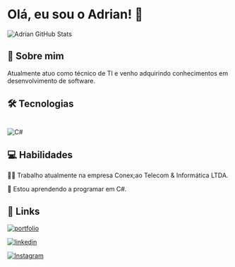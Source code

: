 # Olá, eu sou o Adrian! 👋

![Adrian GitHub Stats](https://github-readme-stats.vercel.app/api?username=Adrian-Alexandre&show_icons=true&theme=radical)

## 🚀 Sobre mim
Atualmente atuo como técnico de TI e venho adquirindo conhecimentos em desenvolvimento de software.


## 🛠 Tecnologias

<div style="display: inline_block"><br/>
    <img align="left" alt="C#" src="https://img.shields.io/badge/C%23-239120?style=for-the-badge&logo=c-sharp&logoColor=white" />
</div><br/>

## 💻 Habilidades

👩‍💻 Trabalho atualmente na empresa Conex;ao Telecom & Informática LTDA.

🧠 Estou aprendendo a programar em C#.

## 🔗 Links
[![portfolio](https://img.shields.io/badge/my_portfolio-000?style=for-the-badge&logo=ko-fi&logoColor=white)](https://katherineoelsner.com/)

[![linkedin](https://img.shields.io/badge/linkedin-0A66C2?style=for-the-badge&logo=linkedin&logoColor=white)](https://www.linkedin.com/in/adrian-alexandre-0719b61a4/)

[![Instagram](https://img.shields.io/badge/Instagram-E4405F?style=for-the-badge&logo=instagram&logoColor=white)](https://www.instagram.com/adrian_alexandre5/)
